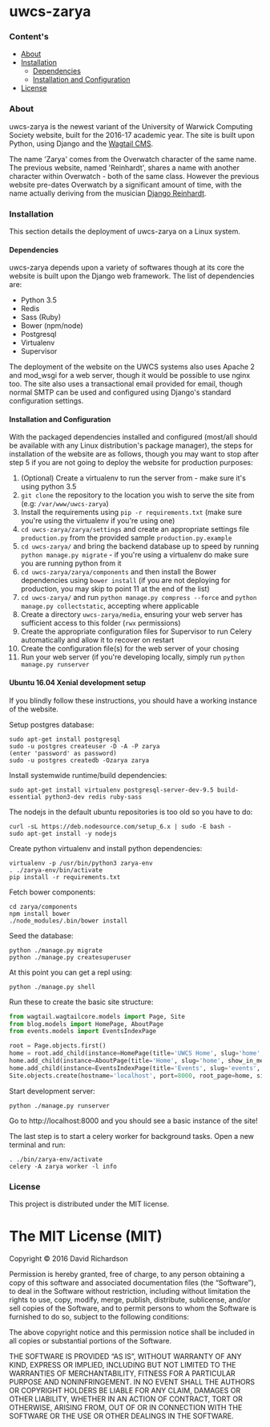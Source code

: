 # uwcs-zarya

### Content's
* [About](#about)
* [Installation](#installation)
  * [Dependencies](#dependencies)
  * [Installation and Configuration](#installation-and-configuration)
* [License](#license)

### About
uwcs-zarya is the newest variant of the University of Warwick Computing Society website, built for the 2016-17 academic year. The site is built upon Python, using Django and the [Wagtail CMS](https://github.com/torchbox/wagtail).

The name 'Zarya' comes from the Overwatch character of the same name. The previous website, named 'Reinhardt', shares a name with another character within Overwatch - both of the same class. However the previous website pre-dates Overwatch by a significant amount of time, with the name actually deriving from the musician [Django Reinhardt](https://en.wikipedia.org/wiki/Django_Reinhardt).

### Installation
This section details the deployment of uwcs-zarya on a Linux system.

#### Dependencies
uwcs-zarya depends upon a variety of softwares though at its core the website is built upon the Django web framework. The list of dependencies are:

* Python 3.5
* Redis
* Sass (Ruby)
* Bower (npm/node)
* Postgresql
* Virtualenv
* Supervisor

The deployment of the website on the UWCS systems also uses Apache 2 and mod_wsgi for a web server, though it would be possible to use nginx too. The site also uses a transactional email provided for email, though normal SMTP can be used and configured using Django's standard configuration settings.

#### Installation and Configuration
With the packaged dependencies installed and configured (most/all should be available with any Linux distribution's package manager), the steps for installation of the website are as follows, though you may want to stop after step 5 if you are not going to deploy the website for production purposes:

1. (Optional) Create a virtualenv to run the server from - make sure it's using python 3.5
2. `git clone` the repository to the location you wish to serve the site from (e.g: `/var/www/uwcs-zarya`)
3. Install the requirements using `pip -r requirements.txt` (make sure you're using the virtualenv if you're using one)
4. `cd uwcs-zarya/zarya/settings` and create an appropriate settings file `production.py` from the provided sample `production.py.example`
5. `cd uwcs-zarya/` and bring the backend database up to speed by running `python manage.py migrate` - if you're using a virtualenv do make sure you are running python from it
6. `cd uwcs-zarya/zarya/components` and then install the Bower dependencies using `bower install` (if you are not deploying for production, you may skip to point 11 at the end of the list)
7. `cd uwcs-zarya/` and run `python manage.py compress --force` and `python manage.py collectstatic`, accepting where applicable
8. Create a directory `uwcs-zarya/media`, ensuring your web server has sufficient access to this folder (`rwx` permissions)
9. Create the appropriate configuration files for Supervisor to run Celery automatically and allow it to recover on restart
10. Create the configuration file(s) for the web server of your chosing
11. Run your web server (if you're developing locally, simply run `python manage.py runserver`

#### Ubuntu 16.04 Xenial development setup

If you blindly follow these instructions, you should have a working instance of the website.

Setup postgres database:
```
sudo apt-get install postgresql
sudo -u postgres createuser -D -A -P zarya
(enter 'password' as password)
sudo -u postgres createdb -Ozarya zarya
```

Install systemwide runtime/build dependencies:
```
sudo apt-get install virtualenv postgresql-server-dev-9.5 build-essential python3-dev redis ruby-sass
```

The nodejs in the default ubuntu repositories is too old so you have to do:
```
curl -sL https://deb.nodesource.com/setup_6.x | sudo -E bash -
sudo apt-get install -y nodejs
```

Create python virtualenv and install python dependencies:
```
virtualenv -p /usr/bin/python3 zarya-env
. ./zarya-env/bin/activate
pip install -r requirements.txt
```

Fetch bower components:
```
cd zarya/components
npm install bower
./node_modules/.bin/bower install
```

Seed the database:
```
python ./manage.py migrate
python ./manage.py createsuperuser
```

At this point you can get a repl using:
```
python ./manage.py shell
```

Run these to create the basic site structure:
```python
from wagtail.wagtailcore.models import Page, Site
from blog.models import HomePage, AboutPage
from events.models import EventsIndexPage

root = Page.objects.first()
home = root.add_child(instance=HomePage(title='UWCS Home', slug='home', description='UWCS Home', show_in_menus=True))
home.add_child(instance=AboutPage(title='Home', slug='home', show_in_menus=True))
home.add_child(instance=EventsIndexPage(title='Events', slug='events', show_in_menus=True))
Site.objects.create(hostname='localhost', port=8000, root_page=home, site_name='local', is_default_site=True)
```

Start development server:
```
python ./manage.py runserver
```

Go to http://localhost:8000 and you should see a basic instance of the site!

The last step is to start a celery worker for background tasks. Open a new terminal and run:

```
. ./bin/zarya-env/activate
celery -A zarya worker -l info
```

### License
This project is distributed under the MIT license.

The MIT License (MIT)
=====================

Copyright © 2016 David Richardson

Permission is hereby granted, free of charge, to any person
obtaining a copy of this software and associated documentation
files (the “Software”), to deal in the Software without
restriction, including without limitation the rights to use,
copy, modify, merge, publish, distribute, sublicense, and/or sell
copies of the Software, and to permit persons to whom the
Software is furnished to do so, subject to the following
conditions:

The above copyright notice and this permission notice shall be
included in all copies or substantial portions of the Software.

THE SOFTWARE IS PROVIDED “AS IS”, WITHOUT WARRANTY OF ANY KIND,
EXPRESS OR IMPLIED, INCLUDING BUT NOT LIMITED TO THE WARRANTIES
OF MERCHANTABILITY, FITNESS FOR A PARTICULAR PURPOSE AND
NONINFRINGEMENT. IN NO EVENT SHALL THE AUTHORS OR COPYRIGHT
HOLDERS BE LIABLE FOR ANY CLAIM, DAMAGES OR OTHER LIABILITY,
WHETHER IN AN ACTION OF CONTRACT, TORT OR OTHERWISE, ARISING
FROM, OUT OF OR IN CONNECTION WITH THE SOFTWARE OR THE USE OR
OTHER DEALINGS IN THE SOFTWARE.
